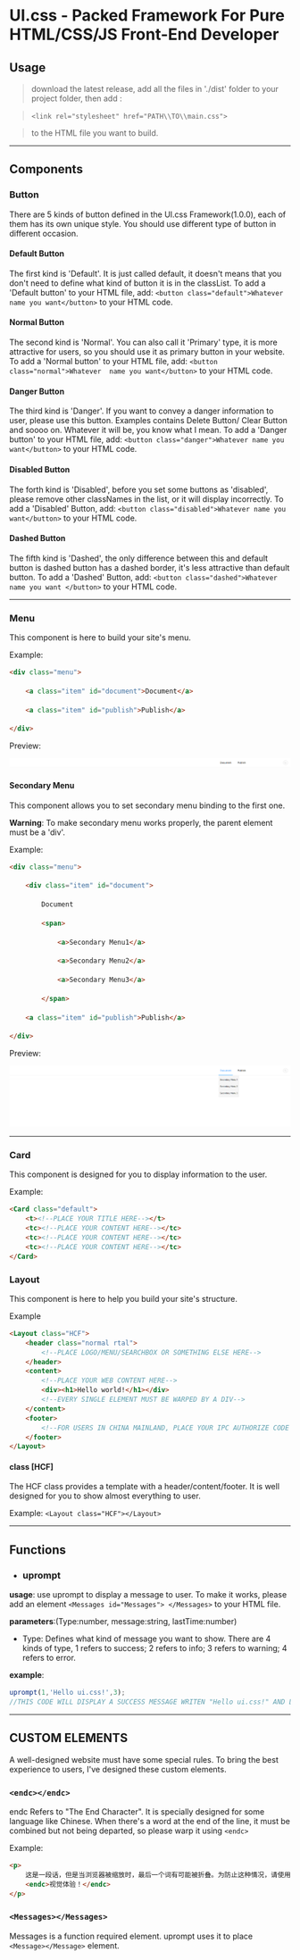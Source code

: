 # UI.css - Packed Framework For Pure HTML/CSS/JS Front-End Developer


## Usage
> download the latest release, add all the files in './dist' folder to your project folder, then add : 

> `<link rel="stylesheet" href="PATH\\TO\\main.css">`

> to the HTML file you want to build.

---

## Components

### **Button**
There are 5 kinds of button defined in the UI.css Framework(1.0.0),
 each of them has its own unique style. You should use different type of button in different occasion.

#### Default Button

The first kind is 'Default'. It is just called default, it doesn't means that you don't need to define what kind of 
button it is in the classList. To add a 'Default button' to your HTML file, add:
`<button class="default">Whatever name you want</button>`
to your HTML code.

#### Normal Button

The second kind is 'Normal'. You can also call it 'Primary' type, it is more attractive for users, so you should use it 
as primary button in your website. To add a 'Normal button' to your HTML file, add: `<button class="normal">Whatever 
name you want</button>`
to your HTML code.

#### Danger Button

The third kind is 'Danger'. If you want to convey a danger information to user, please use this button. Examples 
contains Delete Button/ Clear Button and soooo on. Whatever it will be, you know what I mean. To add a 'Danger button' 
to your HTML file, add: `<button class="danger">Whatever name you want</button>`
to your HTML code.

#### Disabled Button

The forth kind is 'Disabled', before you set some buttons as 'disabled', please remove other classNames in the list, or 
it will display incorrectly.
To add a 'Disabled' Button, add: `<button class="disabled">Whatever name you want</button>` to your HTML code.

#### Dashed Button

The fifth kind is 'Dashed', the only difference between this and default button is dashed button has a dashed border, 
it's less attractive than default button. To add a 'Dashed' Button, add: `<button class="dashed">Whatever name you want
</button>` to your HTML code.

---

### **Menu**

This component is here to build your site's menu.

Example:

```HTML
<div class="menu">

    <a class="item" id="document">Document</a>

    <a class="item" id="publish">Publish</a>

</div>
```

Preview:

![image-20220730214202520](.\image1.png)

#### Secondary Menu

This component allows you to set secondary menu binding to the first one.

**Warning**: To make secondary menu works properly, the parent element must be a 'div'.

Example:
```HTML
<div class="menu">

    <div class="item" id="document">

        Document

        <span>

            <a>Secondary Menu1</a>

            <a>Secondary Menu2</a>

            <a>Secondary Menu3</a>

        </span>

    <a class="item" id="publish">Publish</a>

</div>

```


Preview:

![image-20220730214912415](./image2.png)



---

### **Card**

This component is designed for you to display information to the user.

Example:

```HTML
<Card class="default">
    <t><!--PLACE YOUR TITLE HERE--></t>
    <tc><!--PLACE YOUR CONTENT HERE--></tc>
    <tc><!--PLACE YOUR CONTENT HERE--></tc>
    <tc><!--PLACE YOUR CONTENT HERE--></tc>
</Card>
```



### **Layout**

This component is here to help you build your site's structure.

Example 
```HTML
<Layout class="HCF">
    <header class="normal rtal">
        <!--PLACE LOGO/MENU/SEARCHBOX OR SOMETHING ELSE HERE-->
    </header>
    <content>
        <!--PLACE YOUR WEB CONTENT HERE-->
        <div><h1>Hello world!</h1></div>
        <!--EVERY SINGLE ELEMENT MUST BE WARPED BY A DIV-->
    </content>
    <footer>
        <!--FOR USERS IN CHINA MAINLAND, PLACE YOUR IPC AUTHORIZE CODE AND OTHER THINGS HERE-->
    </footer>
</Layout>
```

#### class [HCF]

The HCF class provides a template with a header/content/footer. It is well designed for you to show almost everything to user.

Example: `<Layout class="HCF"></Layout>`

---
## Functions

- ### **uprompt**

**usage**: use uprompt to display a message to user. To make it works, please add an element `<Messages id="Messages">
</Messages>` to your HTML file.

**parameters**:(Type:number, message:string, lastTime:number)

- Type: Defines what kind of message you want to show. There are 4 kinds of type, 1 refers to success;
2 refers to info; 3 refers to warning; 4 refers to error.

**example**:
```Javascript
uprompt(1,'Hello ui.css!',3);
//THIS CODE WILL DISPLAY A SUCCESS MESSAGE WRITEN "Hello ui.css!" AND LAST FOR 3 SECONDS.
```

---

## CUSTOM ELEMENTS

A well-designed website must have some special rules. To bring the best experience to users, I've designed
these custom elements.

### `<endc></endc>`

endc Refers to "The End Character". It is specially designed for some language like Chinese. When there's a
word at the end of the line, it must be combined but not being departed, so please warp it using `<endc>`

Example:
```HTML
<p>
    这是一段话，但是当浏览器被缩放时，最后一个词有可能被折叠。为防止这种情况，请使用"endc"标签将最后的词汇包围，以为用户阅读提供最佳的
    <endc>视觉体验！</endc>
</p>
```

### `<Messages></Messages>`

Messages is a function required element. uprompt uses it to place `<Message></Message>` element.